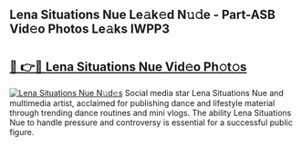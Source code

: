 ## Lena Situations Nue Le𝚊k𝚎d N𝚞𝚍e - Part-ASB Vid𝚎o Photos Le𝚊ks IWPP3

# <h2><a href="http://fb9o4l.evod.top/?m=Lena+Situations+Nue">🔗 👉🔴 Lena Situations Nue Vid𝚎o Ph𝚘t𝚘s</a></h2>

[![Lena Situations Nue N𝚞d𝚎s](https://i.imgur.com/8V9OHl7.gif)](http://fb9o4l.evod.top/?m=Lena+Situations+Nue)
Social media star Lena Situations Nue and multimedia artist, acclaimed for publishing dance and lifestyle material through trending dance routines and mini vlogs. The ability Lena Situations Nue to handle pressure and controversy is essential for a successful public figure. 
